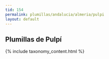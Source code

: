 ```yaml
---
tid: 154
permalink: plumillas/andalucia/almeria/pulpi
layout: default
---
```

## Plumillas de Pulpí
{% include taxonomy_content.html %}
